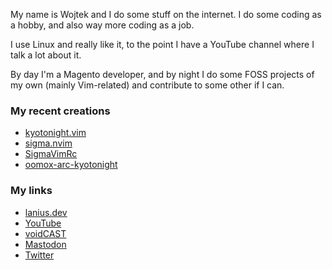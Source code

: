 My name is Wojtek and I do some stuff on the internet. I do some coding
as a hobby, and also way more coding as a job.

I use Linux and really like it, to the point I have a YouTube channel where
I talk a lot about it.

By day I'm a Magento developer, and by night I do some FOSS projects of
my own (mainly Vim-related) and contribute to some other if I can.

### My recent creations

-   [kyotonight.vim](https://github.com/voidekh/kyotonight.vim)
-   [sigma.nvim](https://github.com/voidekh/sigma.nvim)
-   [SigmaVimRc](https://github.com/voidekh/SigmaVimRc)
-   [oomox-arc-kyotonight](https://github.com/voidekh/oomox-arc-kyotonight)

### My links

-   [lanius.dev](https://lanius.dev/)
-   [YouTube](https://www.youtube.com/laniusdev)
-   [voidCAST](https://open.spotify.com/show/6ONdVXRzhcNKQmo5JVAQW3)
-   [Mastodon](https://fosstodon.org/web/@lanius)
-   [Twitter](https://twiter.com/laniusdev)

